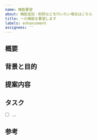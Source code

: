 ```yaml
---
name: 機能要望
about: 機能追加・削除などを行いたい場合はこちら
title: 〜の機能を要望します
labels: enhancement
assignees: ''
---
```


## 概要

## 背景と目的

## 提案内容

## タスク

- [ ] ...

## 参考

